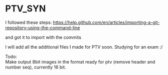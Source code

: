 # PTV_SYN


I followed these steps: 
https://help.github.com/en/articles/importing-a-git-repository-using-the-command-line

and got it to import with the commits

I will add all the additional files I made for PTV soon. Studying for an exam :/

Todo:  
Make output 8bit images in the format ready for ptv (remove header and number seq), currently 16 bit.

